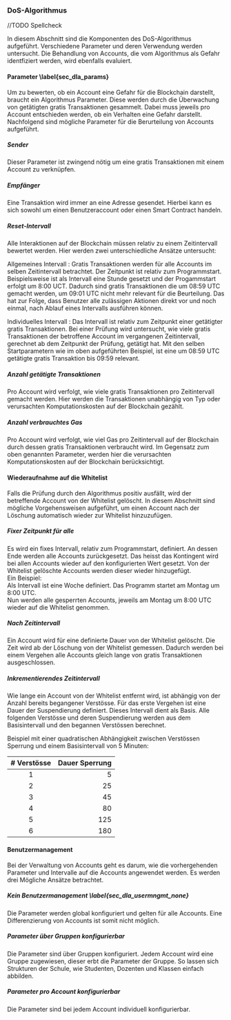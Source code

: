 ### DoS-Algorithmus

//TODO Spellcheck 

In diesem Abschnitt sind die Komponenten des DoS-Algorithmus aufgeführt.
Verschiedene Parameter und deren Verwendung werden untersucht. Die Behandlung
von Accounts, die vom Algorithmus als Gefahr identfiziert werden, wird ebenfalls
evaluiert. 

#### Parameter \label{sec_dla_params}

Um zu bewerten, ob ein Account eine Gefahr für die Blockchain darstellt, braucht
ein Algorithmus Parameter. Diese werden durch die Überwachung von getätigten
gratis Transaktionen gesammelt. Dabei muss jeweils pro Account entschieden
werden, ob ein Verhalten eine Gefahr darstellt. Nachfolgend sind mögliche
Parameter für die Berurteilung von Accounts aufgeführt. 

##### Sender 

Dieser Parameter ist zwingend nötig um eine gratis Transaktionen mit einem
Account zu verknüpfen. 

##### Empfänger

Eine Transaktion wird immer an eine Adresse gesendet. Hierbei kann es sich
sowohl um einen Benutzeraccount oder einen Smart Contract handeln. 

##### Reset-Intervall 

Alle Interaktionen auf der Blockchain müssen relativ zu einem Zeitintervall
bewertet werden. Hier werden zwei unterschiedliche Ansätze untersucht: 

Allgemeines Intervall 
:      Gratis Transaktionen werden für alle Accounts im
selben Zeitintervall betrachtet. Der Zeitpunkt ist relativ zum Programmstart.
Beispielsweise ist als Intervall eine Stunde gesetzt und der Progammstart
erfolgt um 8:00 UCT. Dadurch sind gratis Transaktionen die um 08:59 UTC gemacht
werden, um 09:01 UTC nicht mehr relevant für die Beurteilung. Das hat zur Folge,
dass Benutzer alle zulässigen Aktionen direkt vor und noch einmal, nach Ablauf
eines Intervalls ausführen können.  

Individuelles Intervall 
:      Das Intervall ist relativ zum Zeitpunkt einer getätigter gratis 
Transaktionen. Bei einer Prüfung wird untersucht, wie viele gratis 
Transaktionen der betroffene Account im vergangenen Zeitintervall,
gerechnet ab dem Zeitpunkt der Prüfung, getätigt hat. Mit den selben
Startparametern wie im oben aufgeführten Beispiel, ist eine um 08:59 UTC
getätigte gratis Transaktion bis 09:59 relevant. 

##### Anzahl getätigte Transaktionen

Pro Account wird verfolgt, wie viele gratis Transaktionen pro Zeitintervall
gemacht werden. Hier werden die Transaktionen unabhängig von Typ oder
verursachten Komputationskosten auf der Blockchain gezählt. 

##### Anzahl verbrauchtes Gas

Pro Account wird verfolgt, wie viel Gas pro Zeitintervall auf der Blockchain
durch dessen gratis Transaktionen verbraucht wird. Im Gegensatz zum oben
genannten Parameter, werden hier die verursachten Komputationskosten auf der
Blockchain berücksichtigt. 










#### Wiederaufnahme auf die Whitelist

Falls die Prüfung durch den Algorithmus positiv ausfällt, wird der betreffende
Account von der Whitelist gelöscht. In diesem Abschnitt sind mögliche
Vorgehensweisen aufgeführt, um einen Account nach der Löschung automatisch
wieder zur Whitelist hinzuzufügen.

##### Fixer Zeitpunkt für alle

Es wird ein fixes Intervall, relativ zum Programmstart, definiert. An dessen
Ende werden alle Accounts zurückgesetzt. Das heisst das Kontingent wird bei
allen Accounts wieder auf den konfigurierten Wert gesetzt. Von der Whitelist
gelöschte Accounts werden dieser wieder hinzugefügt.\
Ein Beispiel:\
Als Intervall ist eine Woche definiert. Das Programm startet am
Montag um 8:00 UTC.\
Nun werden alle gesperrten Accounts, jeweils am Montag um 8:00 UTC wieder auf
die Whitelist genommen.
 

##### Nach Zeitintervall

Ein Account wird für eine definierte Dauer von der Whitelist gelöscht. Die Zeit
wird ab der Löschung von der Whitelist gemessen. Dadurch werden bei einem
Vergehen alle Accounts gleich lange von gratis Transaktionen ausgeschlossen.  

##### Inkrementierendes Zeitintervall

Wie lange ein Account von der Whitelist entfernt wird, ist abhängig von der
Anzahl bereits begangener Verstösse. Für das erste Vergehen ist eine Dauer der
Suspendierung definiert. Dieses Intervall dient als Basis. Alle folgenden
Verstösse und deren Suspendierung werden aus dem Basisintervall und den begannen
Verstössen berechnet. 

Beispiel mit einer quadratischen Abhängigkeit zwischen Verstössen Sperrung und
einem Basisintervall von 5 Minuten:

| # Verstösse | Dauer Sperrung  |
|:-----------:|-------------------:|
| 1 | 5  |
| 2 | 25|
| 3 | 45 |
| 4 | 80|
| 5 | 125|
| 6 | 180 |




#### Benutzermanagement


Bei der Verwaltung von Accounts geht es darum, wie die vorhergehenden Parameter
und Intervalle auf die Accounts angewendet werden. Es werden drei Mögliche
Ansätze betrachtet. 

##### Kein Benutzermanagement \label{sec_dla_usermngmt_none}

Die Parameter werden global konfiguriert und gelten für alle Accounts. Eine
Differenzierung von Accounts ist somit nicht möglich. 

##### Parameter über Gruppen konfigurierbar

Die Parameter sind über Gruppen konfiguriert. Jedem Account wird eine Gruppe
zugewiesen, dieser erbt die Parameter der Gruppe. So lassen sich Strukturen der
Schule, wie Studenten, Dozenten und Klassen einfach abbilden. 

##### Parameter pro Account konfigurierbar

Die Parameter sind bei jedem Account individuell konfigurierbar. 

